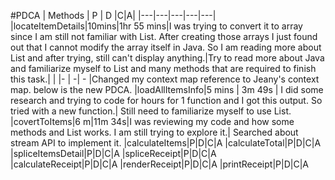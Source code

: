 #PDCA
| Methods | P | D |C|A|
|---|---|---|---|---|
|locateItemDetails|10mins|1hr 55 mins|I was trying to convert it to array since I am still not familiar with List. After creating those arrays I just found out that I cannot modify the array itself in Java. So I am reading more about List and after trying, still can't display anything.|Try to read more about Java and familiarize myself to List and many methods that are required to finish this task.|
| |- | -| - |Changed my context map reference to Jeany's context map. below is the new PDCA.
|loadAllItemsInfo|5 mins | 3m 49s | I did some research and trying to code for hours for 1 function and I got this output. So tried with a new function.| Still need to familiarize myself to use List.
|covertToItems|6 m|11m 34s|I was reviewing my code and how some methods and List works. I am still trying to explore it.| Searched about stream API to implement it.
|calculateItems|P|D|C|A
|calculateTotal|P|D|C|A
|spliceItemsDetail|P|D|C|A
|spliceReceipt|P|D|C|A
|calculateReceipt|P|D|C|A
|renderReceipt|P|D|C|A
|printReceipt|P|D|C|A
